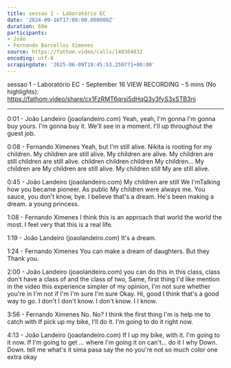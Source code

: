```yaml
---
title: sessao 1 - Laboratório EC
date: '2024-09-16T17:00:00.000000Z'
duration: 60m
participants:
- João
- Fernando Barcellos Ximenes
source: https://fathom.video/calls/148364832
encoding: utf-8
scrapingdate: '2025-06-09T19:45:53.250771+00:00'
---
```


sessao 1 - Laboratório EC - September 16
VIEW RECORDING - 5 mins (No highlights): https://fathom.video/share/cx1FzRMT6qrsi5dHqQ3y3fyS3xSTB3ni

---

0:01 - João Landeiro (joaolandeiro.com)
  Yeah, yeah, I'm gonna I'm gonna buy yours. I'm gonna buy it. We'll see in a moment. I'll up throughout the guest job.

0:08 - Fernando Ximenes
  Yeah, but I'm still alive. Nikita is rooting for my children. My children are still alive. My children are alive.  My children are still children are still alive. children children children My children... My children are My children are still alive.  My children still My are still alive.

0:45 - João Landeiro (joaolandeiro.com)
  My children are still We I'mTalking how you became pioneer. As public My children were always me. You sauce, you don't know, bye.  I believe that's a dream. He's been making a dream. a young princess.

1:08 - Fernando Ximenes
  I think this is an approach that world the world the most. I feel very that this is a real life.

1:19 - João Landeiro (joaolandeiro.com)
  It's a dream.

1:24 - Fernando Ximenes
  You can make a dream of daughters. But they Thank you.

2:00 - João Landeiro (joaolandeiro.com)
  you can do this in this class, class don't have a class of and the class of two, Same, first thing I'd like mention in the video this experience simpler of my opinion, I'm not sure whether you're in I'm not if I'm I'm sure I'm sure  Okay. Hi, good I think that's a good way to go. I don't I don't know. I don't know. I I know.

3:56 - Fernando Ximenes
  No. No? I think the first thing I'm is help me to catch with If pick up my bike, I'll do it.  I'm going to do it right now.

4:13 - João Landeiro (joaolandeiro.com)
  If I up my bike, with it. I'm going to it now. If I'm going to get ... where I'm going it on can't...  do it I why Down. Down. tell me what's it sima pasa say the no you're not so much color one extra okay